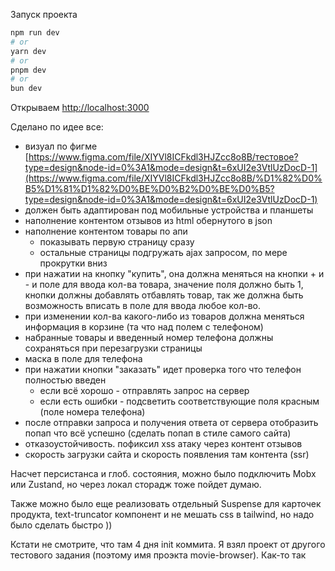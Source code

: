 Запуск проекта

```bash
npm run dev
# or
yarn dev
# or
pnpm dev
# or
bun dev
```

Открываем [http://localhost:3000](http://localhost:3000)

Сделано по идее все:
- визуал по фигме [https://www.figma.com/file/XIYVl8ICFkdl3HJZcc8o8B/тестовое?type=design&node-id=0%3A1&mode=design&t=6xUI2e3VtlUzDocD-1](https://www.figma.com/file/XIYVl8ICFkdl3HJZcc8o8B/%D1%82%D0%B5%D1%81%D1%82%D0%BE%D0%B2%D0%BE%D0%B5?type=design&node-id=0%3A1&mode=design&t=6xUI2e3VtlUzDocD-1)
- должен быть адаптирован под мобильные устройства и планшеты
- наполнение контентом отзывов из html обернутого в json
- наполнение контентом товары по апи
    - показывать первую страницу сразу
    - остальные страницы подгружать ajax запросом, по мере прокрутки вниз
- при нажатии на кнопку "купить", она должна меняться на кнопки + и - и поле для ввода кол-ва товара, значение поля должно быть 1, кнопки должны добавлять отбавлять товар, так же должна быть возможность вписать в поле для ввода любое кол-во.
- при изменении кол-ва какого-либо из товаров должна меняться информация в корзине (та что над полем с телефоном)
- набранные товары и введенный номер телефона должны сохраняться при перезагрузки страницы
- маска в поле для телефона
- при нажатии кнопки "заказать" идет проверка того что телефон полностью введен
    - если всё хорошо - отправлять запрос на сервер
    - если есть ошибки - подсветить соответствующие поля красным (поле номера телефона)
- после отправки запроса и получения ответа от сервера отобразить попап что всё успешно (сделать попап в стиле самого сайта)
- отказоустойчивость. пофиксил xss атаку через контент отзывов
- скорость загрузки сайта и скорость появления там контента (ssr)

Насчет персистанса и глоб. состояния, можно было подключить Mobx или Zustand, но через локал сторадж тоже пойдет думаю.

Также можно было еще реализовать отдельный Suspense для карточек продукта, text-truncator компонент и не мешать css в tailwind, но надо было сделать быстро ))

Кстати не смотрите, что там 4 дня init коммита. Я взял проект от другого тестового задания (поэтому имя проэкта movie-browser). Как-то так
